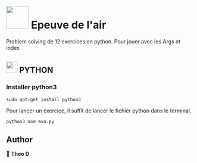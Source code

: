 # <img src="https://w7.pngwing.com/pngs/485/981/png-transparent-logo-wind-symbol-music-wind-angle-text-black.png" width="60"> Epeuve de l'air

Problem solving de 12 exercices en python. Pour jouer avec les Args et index


## <img src="https://external-content.duckduckgo.com/iu/?u=https%3A%2F%2Fpluspng.com%2Fimg-png%2Fpython-logo-png-open-2000.png&f=1&nofb=1&ipt=c4e3115fe5ee608c5600f628ed83b64a367b2d65916bc733846a538a318a1214&ipo=images" width="30"> PYTHON


### Installer python3 

    sudo apt-get install python3



Pour lancer un exercice, il suffit de lancer le fichier python dans le terminal.

```
python3 nom_exo.py 
```


## Author

👤 **Theo D**